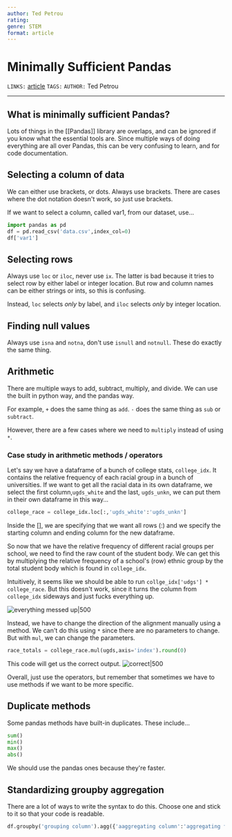 ```yaml
---
author: Ted Petrou
rating:
genre: STEM
format: article
---
```


# Minimally Sufficient Pandas
`LINKS:` [article](https://medium.com/dunder-data/minimally-sufficient-pandas-a8e67f2a2428) 
`TAGS:`
`AUTHOR:` Ted Petrou

---
## What is minimally sufficient Pandas?
Lots of things in the [[Pandas]] library are overlaps, and can be ignored if you know what the essential tools are. Since multiple ways of doing everything are all over Pandas, this can be very confusing to learn, and for code documentation.

## Selecting a column of data
We can either use brackets, or dots. Always use brackets. There are cases where the dot notation doesn't work, so just use brackets.

If we want to select a column, called var1, from our dataset, use...
```python
import pandas as pd
df = pd.read_csv('data.csv',index_col=0)
df['var1']
```

## Selecting rows
Always use `loc` or `iloc`, never use `ix`. The latter is bad because it tries to select row by either label or integer location. But row and column names can be either strings or ints, so this is confusing. 

Instead, `loc` selects *only* by label, and `iloc` selects *only* by integer location. 

## Finding null values
Always use `isna` and `notna`, don't use `isnull` and `notnull`. These do exactly the same thing. 

## Arithmetic
There are multiple ways to add, subtract, multiply, and divide. We can use the built in python way, and the pandas way. 

For example, `+` does the same thing as `add`. `-` does the same thing as `sub` or `subtract`.

However, there are a few cases where we need to `multiply` instead of using `*`.

### Case study in arithmetic methods / operators
Let's say we have a dataframe of a bunch of college stats, `college_idx`. It contains the relative frequency of each racial group in a bunch of universities. If we want to get all the racial data in its own dataframe, we select the first column,`ugds_white` and the last, `ugds_unkn`, we can put them in their own dataframe in this way...

```python
college_race = college_idx.loc[:,'ugds_white':'ugds_unkn']
```

Inside the [], we are specifying that we want all rows (:) and we specify the starting column and ending column for the new dataframe.

So now that we have the relative frequency of different racial groups per school, we need to find the raw count of the student body. We can get this by multiplying the relative frequency of a school's (row) ethnic group by the total student body which is found in `college_idx`. 

Intuitively, it seems like we should be able to run `collge_idx['udgs'] * college_race`. But this doesn't work, since it turns the column from `college_idx` sideways and just fucks everything up. 

![everything messed up|500](https://miro.medium.com/max/1400/1*X3bdE6iFrFKTLLqrkipLAg.png)

Instead, we have to change the direction of the alignment manually using a method. We can't do this using `*` since there are no parameters to change. But with `mul`, we can change the parameters.

```python
race_totals = college_race.mul(ugds,axis='index').round(0)
```
This code will get us the correct output. 
![correct|500](https://miro.medium.com/max/1400/1*82_NlxL9Dt_c1BiiJQgB6A.png)

Overall, just use the operators, but remember that sometimes we have to use methods if we want to be more specific. 

## Duplicate methods
Some pandas methods have built-in duplicates. These include...

```python
sum()
min()
max()
abs()
```

We should use the pandas ones because they're faster. 

## Standardizing groupby aggregation
There are a lot of ways to write the syntax to do this. Choose one and stick to it so that your code is readable. 

```python
df.groupby('grouping column').agg({'aaggregating column':'aggregating function'})
```